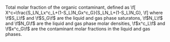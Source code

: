 Total molar fraction of the organic contaminant, defined as
\f[
X^c=\frac{S_LN_Lx^c_L+(1-S_L)N_Gx^c_G}{S_LN_L+(1-S_L)N_G},
\f]
where \f$S_L\f$ and \f$S_G\f$ are the liquid and gas phase saturatons,
\f$N_L\f$ and \f$N_G\f$ are the liquid and gas phase molar densities,
\f$x^c_L\f$ and \f$x^c_G\f$ are the contaminant molar fractions in the liquid
and gas phases.
